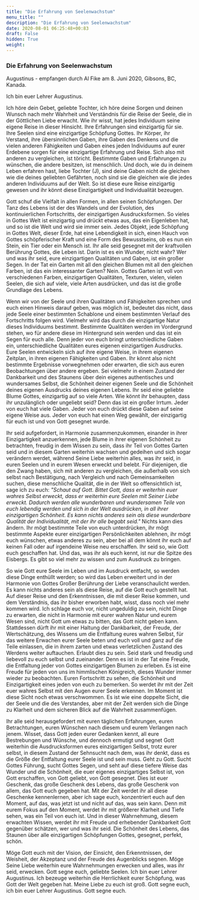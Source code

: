 ```yaml
---
title: "Die Erfahrung von Seelenwachstum"
menu_title: ""
description: "Die Erfahrung von Seelenwachstum"
date: 2020-08-01 06:25:48+00:83
draft: False
hidden: True
weight:
---
```

### Die Erfahrung von Seelenwachstum

Augustinus - empfangen durch Al Fike am 8. Juni 2020, Gibsons, BC, Kanada.

Ich bin euer Lehrer Augustinus.

Ich höre dein Gebet, geliebte Tochter, ich höre deine Sorgen und deinen Wunsch nach mehr Wahrheit und Verständnis für die Reise der Seele, die in der Göttlichen Liebe erwacht. Wie ihr wisst, hat jedes Individuum seine eigene Reise in dieser Hinsicht. Ihre Erfahrungen sind einzigartig für sie. Ihre Seelen sind eine einzigartige Schöpfung Gottes. Ihr Körper, ihr Verstand, ihre übersinnlichen Gaben, ihre Gaben des Denkens und die vielen anderen Fähigkeiten und Gaben eines jeden Individuums auf eurer Erdebene sorgen für eine einzigartige Erfahrung und Reise. Sich also mit anderen zu vergleichen, ist töricht. Bestimmte Gaben und Erfahrungen zu wünschen, die andere besitzen, ist menschlich. Und doch, wie du in deinem Leben erfahren hast, liebe Tochter (J), sind deine Gaben nicht die gleichen wie die deines geliebten Gefährten, noch sind sie die gleichen wie die jedes anderen Individuums auf der Welt. So ist diese eure Reise einzigartig gewesen und ihr könnt diese Einzigartigkeit und Individualität bezeugen.

Gott schuf die Vielfalt in allen Formen, in allen seinen Schöpfungen. Der Tanz des Lebens ist der des Wandels und der Evolution, des kontinuierlichen Fortschritts, der einzigartigen Ausdrucksformen. So vieles in Gottes Welt ist einzigartig und drückt etwas aus, das ein Eigenleben hat, und so ist die Welt und wird sie immer sein. Jedes Objekt, jede Schöpfung in Gottes Welt, dieser Erde, hat eine Lebendigkeit in sich, einen Hauch von Gottes schöpferischer Kraft und eine Form des Bewusstseins, ob es nun ein Stein, ein Tier oder ein Mensch ist. Ihr alle seid gesegnet mit der kraftvollen Berührung Gottes, die Leben ist. Darin ist es ein Wunder, nicht wahr? Wer und was ihr seid, eure einzigartigen Qualitäten und Gaben, ist ein großer Segen. In der Tat ein Garten mit all den gleichen Blumen mit all den gleichen Farben, ist das ein interessanter Garten? Nein. Gottes Garten ist voll von verschiedenen Farben, einzigartigen Qualitäten, Texturen, vielen, vielen Seelen, die sich auf viele, viele Arten ausdrücken, und das ist die große Grundlage des Lebens.

Wenn wir von der Seele und ihren Qualitäten und Fähigkeiten sprechen und euch einen Hinweis darauf geben, was möglich ist, bedeutet das nicht, dass jede Seele einer bestimmten Schablone und einem bestimmten Verlauf des Fortschritts folgen wird. Vielmehr wird das durch die einzigartige Natur dieses Individuums bestimmt. Bestimmte Qualitäten werden im Vordergrund stehen, wo für andere diese im Hintergrund sein werden und das ist ein Segen für euch alle. Denn jeder von euch bringt unterschiedliche Gaben ein, unterschiedliche Qualitäten eures eigenen einzigartigen Ausdrucks. Eure Seelen entwickeln sich auf ihre eigene Weise, in ihrem eigenen Zeitplan, in ihren eigenen Fähigkeiten und Gaben. Ihr könnt also nicht bestimmte Ergebnisse vorwegnehmen oder erwarten, die sich aus euren Beobachtungen über andere ergeben. Sei vielmehr in einem Zustand der Dankbarkeit und des Staunens über dein eigenes authentisches und wundersames Selbst, die Schönheit deiner eigenen Seele und die Schönheit deines eigenen Ausdrucks deines eigenen Lebens. Ihr seid eine geliebte Blume Gottes, einzigartig auf so viele Arten. Wie könnt ihr behaupten, dass ihr unzulänglich oder ungeliebt seid? Denn das ist ein großer Irrtum. Jeder von euch hat viele Gaben. Jeder von euch drückt diese Gaben auf seine eigene Weise aus. Jeder von euch hat einen Weg gewählt, der einzigartig für euch ist und von Gott gesegnet wurde.

Ihr seid aufgefordert, in Harmonie zusammenzukommen, einander in ihrer Einzigartigkeit anzuerkennen, jede Blume in ihrer eigenen Schönheit zu betrachten, freudig in dem Wissen zu sein, dass ihr Teil von Gottes Garten seid und in diesem Garten weiterhin wachsen und gedeihen und sich sogar verändern werdet, während Seine Liebe weiterhin alles, was ihr seid, in euren Seelen und in eurem Wesen erweckt und belebt. Für diejenigen, die den Zwang haben, sich mit anderen zu vergleichen, die außerhalb von sich selbst nach Bestätigung, nach Vergleich und nach Gemeinsamkeiten suchen, diese menschliche Qualität, die in der Welt so offensichtlich ist, sage ich zu euch: *"Schaut auf Gott. Bittet Gott, dass er weiterhin euer wahres Selbst erweckt, dass er weiterhin eure Seelen mit Seiner Liebe erweckt. Dadurch werden alle wunderbaren und wundersamen Teile von euch lebendig werden und sich in der Welt ausdrücken, in all ihrer einzigartigen Schönheit. Es kann nichts anderes sein als diese wunderbare Qualität der Individualität, mit der ihr alle begabt seid."* Nichts kann dies ändern. Ihr mögt bestimmte Teile von euch unterdrücken, ihr mögt bestimmte Aspekte eurer einzigartigen Persönlichkeiten ablehnen, ihr mögt euch wünschen, etwas anderes zu sein, aber bei all dem könnt ihr euch auf keinen Fall oder auf irgendeine Weise neu erschaffen. Ihr seid so, wie Gott euch geschaffen hat. Und das, was ihr als euch kennt, ist nur die Spitze des Eisbergs. Es gibt so viel mehr zu wissen und zum Ausdruck zu bringen.

So wie Gott eure Seele im Leben und im Ausdruck entfacht, so werden diese Dinge enthüllt werden; so wird das Leben erweitert und in der Harmonie von Gottes Großer Berührung der Liebe veranschaulicht werden. Es kann nichts anderes sein als diese Reise, auf die Gott euch gestellt hat. Auf dieser Reise und den Erkenntnissen, die mit dieser Reise kommen, und dem Verständnis, das ihr bisher erworben habt, wisst, dass noch viel mehr kommen wird. Ich schlage euch vor, nicht ungeduldig zu sein, nicht Dinge zu erwarten, die nicht in Harmonie mit eurer wahren Natur und eurem Wesen sind, nicht Gott um etwas zu bitten, das Gott nicht geben kann. Stattdessen dürft ihr mit einer Haltung der Dankbarkeit, der Freude, der Wertschätzung, des Wissens um die Entfaltung eures wahren Selbst, für das weitere Erwachen eurer Seele beten und euch voll und ganz auf die Teile einlassen, die in ihrem zarten und etwas verletzlichen Zustand des Werdens weiter auftauchen. Erlaubt dies zu sein. Seid stark und freudig und liebevoll zu euch selbst und zueinander. Denn es ist in der Tat eine Freude, die Entfaltung jeder von Gottes einzigartigen Blumen zu erleben. Es ist eine Freude für jeden von uns im himmlischen Königreich, dieses Wunder immer wieder zu beobachten. Euren Fortschritt zu sehen, die Schönheit und Einzigartigkeit eines jeden von euch zu bemerken. So werdet ihr mit der Zeit euer wahres Selbst mit den Augen eurer Seele erkennen. Im Moment ist diese Sicht noch etwas verschwommen. Es ist wie eine doppelte Sicht, die der Seele und die des Verstandes, aber mit der Zeit werden sich die Dinge zu Klarheit und dem sicheren Blick auf die Wahrheit zusammenfügen.

Ihr alle seid herausgefordert mit euren täglichen Erfahrungen, euren Betrachtungen, euren Wünschen nach diesem und eurem Verlangen nach jenem. Wisset, dass Gott jeden eurer Gedanken kennt, all eure Bestrebungen und Wünsche, und dennoch ermutigt und segnet Gott weiterhin die Ausdrucksformen eures einzigartigen Selbst, trotz eurer selbst, in diesem Zustand der Sehnsucht nach dem, was ihr denkt, dass es die Größe der Entfaltung eurer Seele ist und sein muss. Geht zu Gott. Sucht Gottes Führung, sucht Gottes Segen, und seht auf diese tiefere Weise das Wunder und die Schönheit, die euer eigenes einzigartiges Selbst ist, von Gott erschaffen, von Gott geliebt, von Gott gesegnet. Dies ist euer Geschenk, das große Geschenk des Lebens, das große Geschenk von allem, das Gott euch gegeben hat. Mit der Zeit werdet ihr all diese Geschenke kennenlernen, aber ich sage euch, konzentriert euch auf den Moment, auf das, was jetzt ist und nicht auf das, was sein kann. Denn mit eurem Fokus auf den Moment, werdet ihr mit größerer Klarheit und Tiefe sehen, was ein Teil von euch ist. Und in dieser Wahrnehmung, diesem erwachten Wissen, werdet ihr mit Freude und erhebender Dankbarkeit Gott gegenüber schätzen, wer und was ihr seid. Die Schönheit des Lebens, das Staunen über alle einzigartigen Schöpfungen Gottes, gesegnet, perfekt, schön.

Möge Gott euch mit der Vision, der Einsicht, den Erkenntnissen, der Weisheit, der Akzeptanz und der Freude des Augenblicks segnen. Möge Seine Liebe weiterhin eure Wahrnehmungen erwecken und alles, was ihr seid, erwecken. Gott segne euch, geliebte Seelen. Ich bin euer Lehrer Augustinus. Ich bezeuge weiterhin die Herrlichkeit eurer Schöpfung, was Gott der Welt gegeben hat. Meine Liebe zu euch ist groß. Gott segne euch, ich bin euer Lehrer Augustinus. Gott segne euch.
